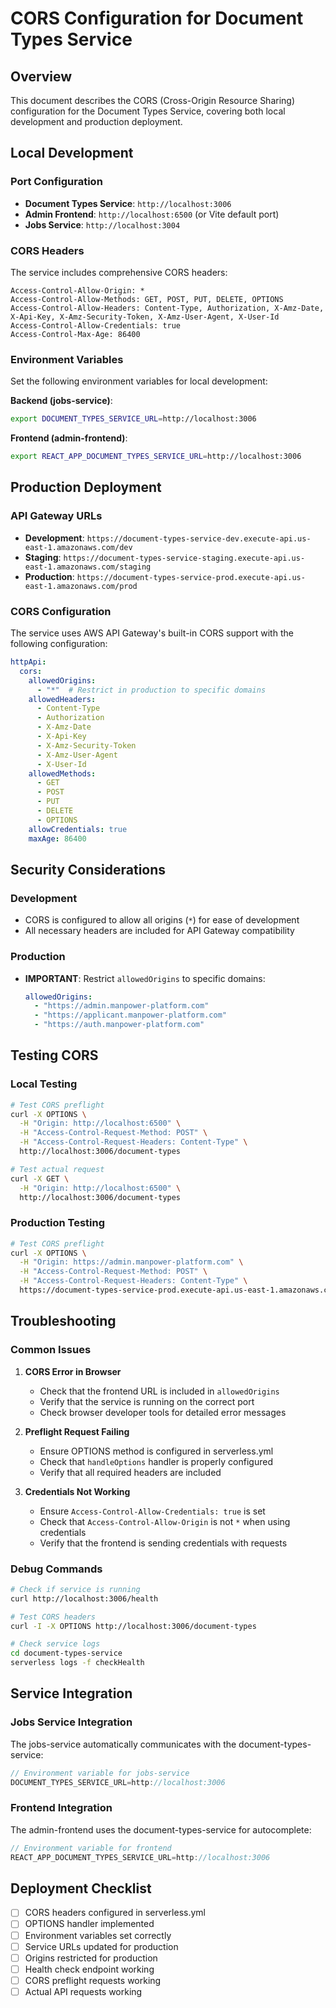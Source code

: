 # CORS Configuration for Document Types Service

## Overview
This document describes the CORS (Cross-Origin Resource Sharing) configuration for the Document Types Service, covering both local development and production deployment.

## Local Development

### Port Configuration
- **Document Types Service**: `http://localhost:3006`
- **Admin Frontend**: `http://localhost:6500` (or Vite default port)
- **Jobs Service**: `http://localhost:3004`

### CORS Headers
The service includes comprehensive CORS headers:
```
Access-Control-Allow-Origin: *
Access-Control-Allow-Methods: GET, POST, PUT, DELETE, OPTIONS
Access-Control-Allow-Headers: Content-Type, Authorization, X-Amz-Date, X-Api-Key, X-Amz-Security-Token, X-Amz-User-Agent, X-User-Id
Access-Control-Allow-Credentials: true
Access-Control-Max-Age: 86400
```

### Environment Variables
Set the following environment variables for local development:

**Backend (jobs-service)**:
```bash
export DOCUMENT_TYPES_SERVICE_URL=http://localhost:3006
```

**Frontend (admin-frontend)**:
```bash
export REACT_APP_DOCUMENT_TYPES_SERVICE_URL=http://localhost:3006
```

## Production Deployment

### API Gateway URLs
- **Development**: `https://document-types-service-dev.execute-api.us-east-1.amazonaws.com/dev`
- **Staging**: `https://document-types-service-staging.execute-api.us-east-1.amazonaws.com/staging`
- **Production**: `https://document-types-service-prod.execute-api.us-east-1.amazonaws.com/prod`

### CORS Configuration
The service uses AWS API Gateway's built-in CORS support with the following configuration:

```yaml
httpApi:
  cors:
    allowedOrigins:
      - "*"  # Restrict in production to specific domains
    allowedHeaders:
      - Content-Type
      - Authorization
      - X-Amz-Date
      - X-Api-Key
      - X-Amz-Security-Token
      - X-Amz-User-Agent
      - X-User-Id
    allowedMethods:
      - GET
      - POST
      - PUT
      - DELETE
      - OPTIONS
    allowCredentials: true
    maxAge: 86400
```

## Security Considerations

### Development
- CORS is configured to allow all origins (`*`) for ease of development
- All necessary headers are included for API Gateway compatibility

### Production
- **IMPORTANT**: Restrict `allowedOrigins` to specific domains:
  ```yaml
  allowedOrigins:
    - "https://admin.manpower-platform.com"
    - "https://applicant.manpower-platform.com"
    - "https://auth.manpower-platform.com"
  ```

## Testing CORS

### Local Testing
```bash
# Test CORS preflight
curl -X OPTIONS \
  -H "Origin: http://localhost:6500" \
  -H "Access-Control-Request-Method: POST" \
  -H "Access-Control-Request-Headers: Content-Type" \
  http://localhost:3006/document-types

# Test actual request
curl -X GET \
  -H "Origin: http://localhost:6500" \
  http://localhost:3006/document-types
```

### Production Testing
```bash
# Test CORS preflight
curl -X OPTIONS \
  -H "Origin: https://admin.manpower-platform.com" \
  -H "Access-Control-Request-Method: POST" \
  -H "Access-Control-Request-Headers: Content-Type" \
  https://document-types-service-prod.execute-api.us-east-1.amazonaws.com/prod/document-types
```

## Troubleshooting

### Common Issues

1. **CORS Error in Browser**
   - Check that the frontend URL is included in `allowedOrigins`
   - Verify that the service is running on the correct port
   - Check browser developer tools for detailed error messages

2. **Preflight Request Failing**
   - Ensure OPTIONS method is configured in serverless.yml
   - Check that `handleOptions` handler is properly configured
   - Verify that all required headers are included

3. **Credentials Not Working**
   - Ensure `Access-Control-Allow-Credentials: true` is set
   - Check that `Access-Control-Allow-Origin` is not `*` when using credentials
   - Verify that the frontend is sending credentials with requests

### Debug Commands

```bash
# Check if service is running
curl http://localhost:3006/health

# Test CORS headers
curl -I -X OPTIONS http://localhost:3006/document-types

# Check service logs
cd document-types-service
serverless logs -f checkHealth
```

## Service Integration

### Jobs Service Integration
The jobs-service automatically communicates with the document-types-service:

```typescript
// Environment variable for jobs-service
DOCUMENT_TYPES_SERVICE_URL=http://localhost:3006
```

### Frontend Integration
The admin-frontend uses the document-types-service for autocomplete:

```typescript
// Environment variable for frontend
REACT_APP_DOCUMENT_TYPES_SERVICE_URL=http://localhost:3006
```

## Deployment Checklist

- [ ] CORS headers configured in serverless.yml
- [ ] OPTIONS handler implemented
- [ ] Environment variables set correctly
- [ ] Service URLs updated for production
- [ ] Origins restricted for production
- [ ] Health check endpoint working
- [ ] CORS preflight requests working
- [ ] Actual API requests working

